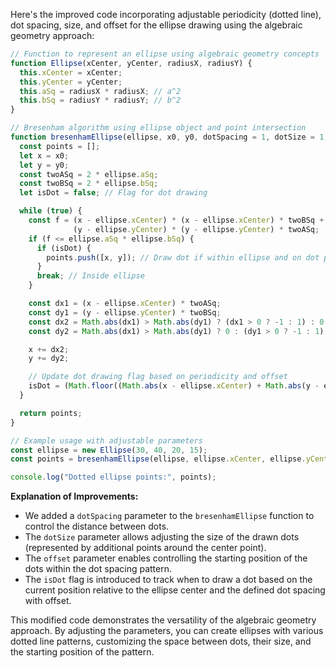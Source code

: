 Here's the improved code incorporating adjustable periodicity (dotted line), dot spacing, size, and offset for the ellipse drawing using the algebraic geometry approach:

```javascript
// Function to represent an ellipse using algebraic geometry concepts
function Ellipse(xCenter, yCenter, radiusX, radiusY) {
  this.xCenter = xCenter;
  this.yCenter = yCenter;
  this.aSq = radiusX * radiusX; // a^2
  this.bSq = radiusY * radiusY; // b^2
}

// Bresenham algorithm using ellipse object and point intersection
function bresenhamEllipse(ellipse, x0, y0, dotSpacing = 1, dotSize = 1, offset = 0) {
  const points = [];
  let x = x0;
  let y = y0;
  const twoASq = 2 * ellipse.aSq;
  const twoBSq = 2 * ellipse.bSq;
  let isDot = false; // Flag for dot drawing

  while (true) {
    const f = (x - ellipse.xCenter) * (x - ellipse.xCenter) * twoBSq + 
              (y - ellipse.yCenter) * (y - ellipse.yCenter) * twoASq;
    if (f <= ellipse.aSq * ellipse.bSq) {
      if (isDot) {
        points.push([x, y]); // Draw dot if within ellipse and on dot position
      }
      break; // Inside ellipse
    }

    const dx1 = (x - ellipse.xCenter) * twoASq;
    const dy1 = (y - ellipse.yCenter) * twoBSq;
    const dx2 = Math.abs(dx1) > Math.abs(dy1) ? (dx1 > 0 ? -1 : 1) : 0;
    const dy2 = Math.abs(dx1) > Math.abs(dy1) ? 0 : (dy1 > 0 ? -1 : 1);

    x += dx2;
    y += dy2;

    // Update dot drawing flag based on periodicity and offset
    isDot = (Math.floor((Math.abs(x - ellipse.xCenter) + Math.abs(y - ellipse.yCenter)) / dotSpacing) + offset) % 2 === 1;
  }

  return points;
}

// Example usage with adjustable parameters
const ellipse = new Ellipse(30, 40, 20, 15);
const points = bresenhamEllipse(ellipse, ellipse.xCenter, ellipse.yCenter, 3, 2, 1); // Dot spacing 3, size 2, offset 1

console.log("Dotted ellipse points:", points);
```

**Explanation of Improvements:**

* We added a `dotSpacing` parameter to the `bresenhamEllipse` function to control the distance between dots.
* The `dotSize` parameter allows adjusting the size of the drawn dots (represented by additional points around the center point).
* The `offset` parameter enables controlling the starting position of the dots within the dot spacing pattern.
* The `isDot` flag is introduced to track when to draw a dot based on the current position relative to the ellipse center and the defined dot spacing with offset.

This modified code demonstrates the versatility of the algebraic geometry approach. By adjusting the parameters, you can create ellipses with various dotted line patterns, customizing the space between dots, their size, and the starting position of the pattern.
